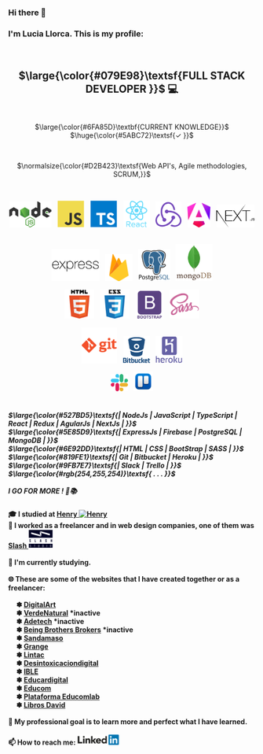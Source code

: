 
<!-- https://gist.github.com/luigiMinardi/4574708d404cdf4fe0da7ac6fe2314db#font-styles -->
### Hi there 👋
<h3>I'm Lucia Llorca. This is my profile:</h3>
  <br/>
<h2 align="center"> $\large{\color{#079E98}\textsf{FULL STACK DEVELOPER }}$ 💻</h2>
  <br/>
<p align="center">$\large{\color{#6FA85D}\textbf{CURRENT KNOWLEDGE}}$ $\huge{\color{#5ABC72}\textsf{✓ }}$ <p>

  <br/>
<p align="center">$\normalsize{\color{#D2B423}\textsf{Web API's, Agile methodologies, SCRUM,}}$</p>
  <br/>
<p align="center">
  <img src="https://github.com/Lls28es/Lls28es/blob/main/img/nodejs3.png" height="53" alt="node">
  &nbsp;
  <img src="https://github.com/Lls28es/Lls28es/blob/main/img/js1.png" height="55" alt="javascript">
   &nbsp;
  <img src="https://github.com/Lls28es/Lls28es/blob/main/img/typescript.png" height="55" alt="typescript">
  &nbsp;
  <img src="https://github.com/Lls28es/Lls28es/blob/main/img/react1.png" height="55" alt="react">
  &nbsp;
  <img src="https://github.com/Lls28es/Lls28es/blob/main/img/redux.png" height="53" alt="redux">
  &nbsp;
  <img src="https://github.com/Lls28es/Lls28es/blob/main/img/angular1.png" height="50" alt="angular">
  &nbsp;
  <img src="https://github.com/Lls28es/Lls28es/blob/main/img/nextjs1.png" height="47" alt="nextjs">
  &nbsp;
 </p>
 <p align="center">
  <img src="https://github.com/Lls28es/Lls28es/blob/main/img/express3.png" height="65" alt="expressjs">
   &nbsp;
  <img src="https://github.com/Lls28es/Lls28es/blob/main/img/firebase1.png" height="55" alt="firebase">
  &nbsp;
  <img src="https://github.com/Lls28es/Lls28es/blob/main/img/postgreSQL1.png" height="65" alt="postgreSQL">
   &nbsp;
  <img src="https://github.com/Lls28es/Lls28es/blob/main/img/mongoDB2.png" height="75" alt="mongoDB">
</p>
<p align="center">
  <img src="https://github.com/Lls28es/Lls28es/blob/main/img/html.png" height="60" alt="html">
  &nbsp;
  <img src="https://github.com/Lls28es/Lls28es/blob/main/img/css.png" height="60" alt="css">
  &nbsp;
  <img src="https://github.com/Lls28es/Lls28es/blob/main/img/bootstrap.png" height="58" alt="bootstrap">
  &nbsp;
  <img src="https://github.com/Lls28es/Lls28es/blob/main/img/sass.png" height="60" alt="sass">
</p>
<p align="center">
  <img src="https://github.com/Lls28es/Lls28es/blob/main/img/git3.png" height="73" alt="git">
   &nbsp;
  <img src="https://github.com/Lls28es/Lls28es/blob/main/img/bitbucket.png" height="55" alt="bitbucket">
   &nbsp;
  <img src="https://github.com/Lls28es/Lls28es/blob/main/img/heroku1.png" height="55" alt="heroku">
</p>
<p align="center">
  <img src="https://github.com/Lls28es/Lls28es/blob/main/img/slack4.png" height="35" alt="slack">
  &nbsp;
  <img src="https://github.com/Lls28es/Lls28es/blob/main/img/trello4.png" height="40" alt="trello">
</p>

<h5>
   <br/>
 $\large{\color{#527BD5}\textsf{| NodeJs | JavaScript | TypeScript |  React | Redux | AgularJs | NextJs | }}$
   <br/>
 $\large{\color{#5E85D9}\textsf{| ExpressJs | Firebase | PostgreSQL | MongoDB | }}$
   <br/>
 $\large{\color{#6E92DD}\textsf{| HTML | CSS | BootStrap | SASS | }}$
   <br/>
 $\large{\color{#819FE1}\textsf{| Git | Bitbucket | Heroku | }}$
   <br/>
 $\large{\color{#9FB7E7}\textsf{| Slack | Trello | }}$
    <br/>
 $\large{\color{#rgb(254,255,254)}\textsf{ . . . }}$
   <br/>  
   <br/>
 I GO FOR MORE ! 🚀📚
</h5>

<h4>
 🎓 I studied at 
 <a href="https://www.soyhenry.com" >Henry 
  <img src="https://user-images.githubusercontent.com/69209369/116446907-ce1e0280-a82d-11eb-80e9-202907b7eff6.png" width="40" alt="Henry"> 
 </a>
   <br/>
 💼 I worked as a freelancer and in web design companies, one of them was 
 <a href="https://slashstudio.cl" >Slash 
  <img src="https://github.com/Lls28es/Lls28es/blob/main/img/SlashLogo.png" width="50" alt="SlashStudio"> 
 </a>
   <br/>
   <br/>
 📖 I'm currently studying. 
   <br/>
   <br/>
 🌐 These are some of the websites that I have created together or as a freelancer:
   <br/>
   <br/>&nbsp;&nbsp;&nbsp;&nbsp;
 ✽ <a href="https://digital-art-frontt.vercel.app/" target="_blank" >DigitalArt</a>
   <br/>&nbsp;&nbsp;&nbsp;&nbsp;
 ✽ <a href="#" target="_blank" >VerdeNatural</a> *inactive
   <br/>&nbsp;&nbsp;&nbsp;&nbsp;
 ✽ <a href="#" target="_blank" >Adetech</a>  *inactive
   <br/>&nbsp;&nbsp;&nbsp;&nbsp;
 ✽ <a href="#" target="_blank" >Being Brothers Brokers</a>  *inactive
   <br/>&nbsp;&nbsp;&nbsp;&nbsp;
 ✽ <a href="https://sandamaso.cl" target="_blank" >Sandamaso</a> 
   <br/>&nbsp;&nbsp;&nbsp;&nbsp;
 ✽ <a href="https://grange.educomlab.com" target="_blank" >Grange</a> 
   <br/>&nbsp;&nbsp;&nbsp;&nbsp;
 ✽ <a href="https://lintac.educomlab.com/" target="_blank" >Lintac</a> 
   <br/>&nbsp;&nbsp;&nbsp;&nbsp;
 ✽ <a href="https://desintoxicaciondigital.cl/" target="_blank" >Desintoxicaciondigital</a> 
   <br/>&nbsp;&nbsp;&nbsp;&nbsp;
 ✽ <a href="https://ible.cl/empresa" target="_blank" >IBLE</a> 
   <br/>&nbsp;&nbsp;&nbsp;&nbsp;
 ✽ <a href="https://educardigital.cl/" target="_blank" >Educardigital</a> 
   <br/>&nbsp;&nbsp;&nbsp;&nbsp;
 ✽ <a href="https://educom-web.vercel.app/" target="_blank" >Educom</a> 
   <br/>&nbsp;&nbsp;&nbsp;&nbsp;
 ✽ <a href="https://plataforma.educomlab.com/auth/login" target="_blank" >Plataforma Educomlab</a> 
   <br/>&nbsp;&nbsp;&nbsp;&nbsp;
 ✽ <a href="https://libros-david.vercel.app" target="_blank" >Libros David</a> 
   <br/>
   <br/>
 🧠 My professional goal is to learn more and perfect what I have learned.
   <br/>
   <br/>
 📫 How to reach me:  <a href="https://www.linkedin.com/in/lucia-llorca" ><img src="https://github.com/Lls28es/Lls28es/blob/main/img/linkedin3.png" width="85" alt="linkedin1"> </a>
<h4>
